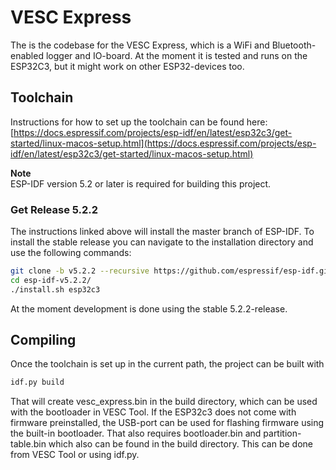 # VESC Express

The is the codebase for the VESC Express, which is a WiFi and Bluetooth-enabled logger and IO-board. At the moment it is tested and runs on the ESP32C3, but it might work on other ESP32-devices too.

## Toolchain

Instructions for how to set up the toolchain can be found here:
[https://docs.espressif.com/projects/esp-idf/en/latest/esp32c3/get-started/linux-macos-setup.html](https://docs.espressif.com/projects/esp-idf/en/latest/esp32c3/get-started/linux-macos-setup.html)

**Note**  
ESP-IDF version 5.2 or later is required for building this project.

### Get Release 5.2.2

The instructions linked above will install the master branch of ESP-IDF. To install the stable release you can navigate to the installation directory and use the following commands:

```bash
git clone -b v5.2.2 --recursive https://github.com/espressif/esp-idf.git esp-idf-v5.2.2
cd esp-idf-v5.2.2/
./install.sh esp32c3
```

At the moment development is done using the stable 5.2.2-release.

## Compiling

Once the toolchain is set up in the current path, the project can be built with

```bash
idf.py build
```

That will create vesc_express.bin in the build directory, which can be used with the bootloader in VESC Tool. If the ESP32c3 does not come with firmware preinstalled, the USB-port can be used for flashing firmware using the built-in bootloader. That also requires bootloader.bin and partition-table.bin which also can be found in the build directory. This can be done from VESC Tool or using idf.py.
